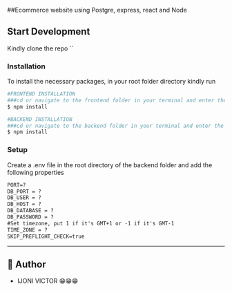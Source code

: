 
##Ecommerce website using Postgre, express, react and Node

## Start Development

Kindly clone the repo ``


### Installation

To install the necessary packages, in your root folder directory kindly run

```bash
#FRONTEND INSTALLATION
###cd or navigate to the frontend folder in your terminal and enter the following command 
$ npm install

#BACKEND INSTALLATION
###cd or navigate to the backend folder in your terminal and enter the following command 
$ npm install
```

### Setup

Create a .env file in the root directory of the backend folder and add the following properties

```markdown
PORT=?
DB_PORT = ?
DB_USER = ?
DB_HOST = ?
DB_DATABASE = ?
DB_PASSWORD = ?
#Set timezone, put 1 if it's GMT+1 or -1 if it's GMT-1
TIME_ZONE = ?
SKIP_PREFLIGHT_CHECK=true 
```
---


## 🎩 Author

- IJONI VICTOR 😁😁😁

